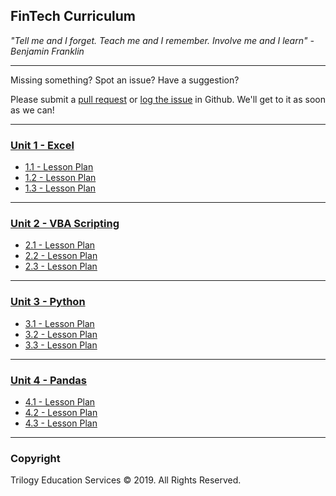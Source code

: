 ## FinTech Curriculum

_"Tell me and I forget. Teach me and I remember. Involve me and I learn" - Benjamin Franklin_

- - -

Missing something? Spot an issue? Have a suggestion?

Please submit a [pull request](https://github.com/coding-boot-camp/FinTech-Lesson-Plans/pulls) or [log the issue](https://github.com/coding-boot-camp/FinTech-Lesson-Plans/issues) in Github. We'll get to it as soon as we can!

- - -

### [Unit 1 - Excel](01-Lesson-Plans/01-Excel)

* [1.1 - Lesson Plan](01-Lesson-Plans/01-Excel/1/LessonPlan.md)
* [1.2 - Lesson Plan](01-Lesson-Plans/01-Excel/2/LessonPlan.md)
* [1.3 - Lesson Plan](01-Lesson-Plans/01-Excel/3/LessonPlan.md)

- - -

### [Unit 2 - VBA Scripting](01-Lesson-Plans/02-VBA-Scripting)

* [2.1 - Lesson Plan](01-Lesson-Plans/02-VBA-Scripting/1/LessonPlan.md)
* [2.2 - Lesson Plan](01-Lesson-Plans/02-VBA-Scripting/2/LessonPlan.md)
* [2.3 - Lesson Plan](01-Lesson-Plans/02-VBA-Scripting/3/LessonPlan.md)

- - -

### [Unit 3 - Python](01-Lesson-Plans/03-Python)

* [3.1 - Lesson Plan](01-Lesson-Plans/03-Python/1/LessonPlan.md)
* [3.2 - Lesson Plan](01-Lesson-Plans/03-Python/2/LessonPlan.md)
* [3.3 - Lesson Plan](01-Lesson-Plans/03-Python/3/LessonPlan.md)

- - -

### [Unit 4 - Pandas](01-Lesson-Plans/04-Pandas)

* [4.1 - Lesson Plan](01-Lesson-Plans/04-Pandas/1/LessonPlan.md)
* [4.2 - Lesson Plan](01-Lesson-Plans/04-Pandas/2/LessonPlan.md)
* [4.3 - Lesson Plan](01-Lesson-Plans/04-Pandas/3/LessonPlan.md)

- - -

### Copyright

Trilogy Education Services © 2019. All Rights Reserved.
